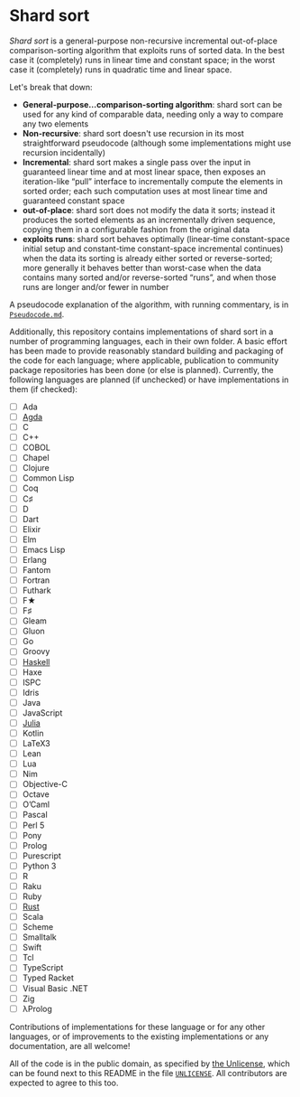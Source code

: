 # Shard sort

*Shard sort* is a general-purpose non-recursive incremental
out-of-place comparison-sorting algorithm that exploits runs of sorted
data.  In the best case it (completely) runs in linear time and
constant space; in the worst case it (completely) runs in quadratic
time and linear space.

Let's break that down:

- **General-purpose…comparison-sorting algorithm**: shard sort can be
  used for any kind of comparable data, needing only a way to compare
  any two elements
- **Non-recursive**: shard sort doesn't use recursion in its most
  straightforward pseudocode (although some implementations might use
  recursion incidentally)
- **Incremental**: shard sort makes a single pass over the input in
  guaranteed linear time and at most linear space, then exposes an
  iteration-like “pull” interface to incrementally compute the
  elements in sorted order; each such computation uses at most linear
  time and guaranteed constant space
- **out-of-place**: shard sort does not modify the data it sorts;
  instead it produces the sorted elements as an incrementally driven
  sequence, copying them in a configurable fashion from the original
  data
- **exploits runs**: shard sort behaves optimally (linear-time
  constant-space initial setup and constant-time constant-space
  incremental continues) when the data its sorting is already either
  sorted or reverse-sorted; more generally it behaves better than
  worst-case when the data contains many sorted and/or reverse-sorted
  “runs”, and when those runs are longer and/or fewer in number

A pseudocode explanation of the algorithm, with running commentary, is
in [`Pseudocode.md`](./Pseudocode.md).

Additionally, this repository contains implementations of shard sort in a number of
programming languages, each in their own folder.  A basic effort has
been made to provide reasonably standard building and packaging of the
code for each language; where applicable, publication to community
package repositories has been done (or else is planned).  Currently,
the following languages are planned (if unchecked) or have
implementations in them (if checked):

- [ ] Ada
- [ ] [Agda](./Agda)
- [ ] C
- [ ] C++
- [ ] COBOL
- [ ] Chapel
- [ ] Clojure
- [ ] Common Lisp
- [ ] Coq
- [ ] C♯
- [ ] D
- [ ] Dart
- [ ] Elixir
- [ ] Elm
- [ ] Emacs Lisp
- [ ] Erlang
- [ ] Fantom
- [ ] Fortran
- [ ] Futhark
- [ ] F★
- [ ] F♯
- [ ] Gleam
- [ ] Gluon
- [ ] Go
- [ ] Groovy
- [ ] [Haskell](./Haskell)
- [ ] Haxe
- [ ] ISPC
- [ ] Idris
- [ ] Java
- [ ] JavaScript
- [ ] [Julia](./Julia)
- [ ] Kotlin
- [ ] LaTeX3
- [ ] Lean
- [ ] Lua
- [ ] Nim
- [ ] Objective-C
- [ ] Octave
- [ ] O’Caml
- [ ] Pascal
- [ ] Perl 5
- [ ] Pony
- [ ] Prolog
- [ ] Purescript
- [ ] Python 3
- [ ] R
- [ ] Raku
- [ ] Ruby
- [ ] [Rust](./Rust)
- [ ] Scala
- [ ] Scheme
- [ ] Smalltalk
- [ ] Swift
- [ ] Tcl
- [ ] TypeScript
- [ ] Typed Racket
- [ ] Visual Basic .NET
- [ ] Zig
- [ ] λProlog

Contributions of implementations for these language or for any other
languages, or of improvements to the existing implementations or any
documentation, are all welcome!

All of the code is in the public domain, as specified by [the
Unlicense](https://unlicense.org), which can be found next to this
README in the file [`UNLICENSE`](./UNLICENSE).  All contributors are expected to
agree to this too.
